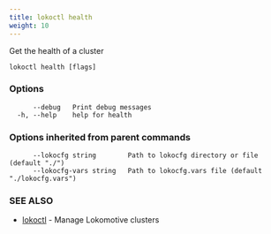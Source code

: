 ```yaml
---
title: lokoctl health
weight: 10
---
```


Get the health of a cluster

```
lokoctl health [flags]
```

### Options

```
      --debug   Print debug messages
  -h, --help    help for health
```

### Options inherited from parent commands

```
      --lokocfg string        Path to lokocfg directory or file (default "./")
      --lokocfg-vars string   Path to lokocfg.vars file (default "./lokocfg.vars")
```

### SEE ALSO

* [lokoctl](lokoctl.md)	 - Manage Lokomotive clusters

